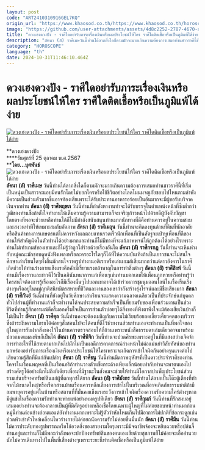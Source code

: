 ```yaml
---
layout: post
code: "ART2410310916GEL7KQ"
origin_url: "https://www.khaosod.co.th/https://www.khaosod.co.th/horoscope/news_9472439"
image: "https://github.com/user-attachments/assets/4d8c2252-2787-4670-a289-96d66525853c"
title: "ดวงเฮงดวงปัง - ราศีใดอย่ารับภาระเรื่องเงินหรือผลประโยชน์ให้ใคร ราศีใดติดเชื้อหรือเป็นภูมิแพ้ได้ง่าย"
description: "ลัคนา (ลั) ราศีเมษวันนี้ท่านได้ลาภสิ่งใดก็ตามมักจะมากเกินความต้องการเสมอท่านชาวราศีนี้ที่เริ่มเป็นหนุ่มเป็นสาวจะแอบมีคนรักโดยไม่บอกใครหรือใช้ชีวิต"
category: "HOROSCOPE"
language: "th"
date: 2024-10-31T11:46:10.464Z
---
```


# ดวงเฮงดวงปัง - ราศีใดอย่ารับภาระเรื่องเงินหรือผลประโยชน์ให้ใคร ราศีใดติดเชื้อหรือเป็นภูมิแพ้ได้ง่าย

[![ดวงเฮงดวงปัง - ราศีใดอย่ารับภาระเรื่องเงินหรือผลประโยชน์ให้ใคร ราศีใดติดเชื้อหรือเป็นภูมิแพ้ได้ง่าย](https://www.khaosod.co.th/wpapp/uploads/2024/10/POK-HORO25.jpg "ดวงเฮงดวงปัง - ราศีใดอย่ารับภาระเรื่องเงินหรือผลประโยชน์ให้ใคร ราศีใดติดเชื้อหรือเป็นภูมิแพ้ได้ง่าย")](https://www.khaosod.co.th/wpapp/uploads/2024/10/POK-HORO25.jpg)

**ดวงเฮงดวงปัง  
****วันศุกร์ที่ 25 ตุลาคม พ.ศ.2567  
****โดย…บุศพันธ์**
![ดวงเฮงดวงปัง - ราศีใดอย่ารับภาระเรื่องเงินหรือผลประโยชน์ให้ใคร ราศีใดติดเชื้อหรือเป็นภูมิแพ้ได้ง่าย](https://www.khaosod.co.th/wpapp/uploads/2024/10/HORO25.jpg)
**ลัคนา** **(****ลั****)** **ราศีเมษ**
วันนี้ท่านได้ลาภสิ่งใดก็ตามมักจะมากเกินความต้องการเสมอท่านชาวราศีนี้ที่เริ่มเป็นหนุ่มเป็นสาวจะแอบมีคนรักโดยไม่บอกใครหรือใช้ชีวิตอย่างโลดโผนผจญภัยชอบไปไหนตามลำพังมีความเป็นส่วนตัวมากขึ้นอาจท้องเสียเพราะได้รับประทานอาหารอร่อยเป็นอันมากจะมีผู้ขอรับบริจาคเงินจากท่าน
**ลัคนา** **(****ลั****)** **ราศีพฤษภ**
วันนี้ท่านที่กำลังหางานทำจะได้รับบรรจุในตำแหน่งหน้าที่ซึ่งต่ำกว่าวุฒิของท่านซึ่งถ้าตั้งใจทำงานให้เต็มความรู้ความสามารถก็จะเจริญก้าวหน้าไปด้วยดีผู้บังคับบัญชาโดยตรงที่พอจะช่วยเหลือท่านได้ก็ไม่มีกำลังสนับสนุนท่านมากนักทางที่ดีคือท่านควรอยู่ในความสงบและสงวนท่าทีให้เหมาะสมกับอัตภาพ
**ลัคนา** **(****ลั****)** **ราศีเมถุน**
วันนี้ท่านจะคิดลงทุนด้านที่ดินที่พักอาศัยหรือสินค้าทางการเกษตรแต่ไม่ควรหวังผลตอบแทนรวดเร็วนักเพื่อนที่เป็นศัตรูจะเป่าหูเพื่อนที่ดีของท่านให้สำคัญผิดในตัวท่านได้อย่างมากและท่านก็ไม่มีทางที่จะแก้ภาพพจน์ให้ถูกต้องได้อย่างไรเพราะท่านไม่เท่าเกมส์ของเขาและก็ไม่รู้ว่าถูกใส่ร้ายด้วยเรื่องอันใด
**ลัคนา** **(****ลั****)** **ราศีกรกฎ**
วันนี้ท่านจะเหินห่างกับหมู่คณะมักชอบดูหนังฟังเพลงหรือละครอะไรใดๆก็ได้ที่ให้ความบันเทิงถ้าเป็นเยาวชนจะไม่สนใจศึกษาเล่าเรียนใดๆทั้งสิ้นมักสนใจวาดรูปทำงานอดิเรกหรือเล่นเกมส์เสียมากกว่าแต่ดาวอังคารในราศีเกิดช่วยให้ท่านร่างกายแข็งแรงคึกคักมีเรี่ยวแรงกล้าหาญในการทำสิ่งต่างๆ
**ลัคนา** **(****ลั****)** **ราศีสิงห์**
วันนี้ท่านมีเรื่องราวและข่าวดีไว้เป็นอภินันทนาการแก่เพื่อนๆเช่นท่านบอกเลขให้เพื่อนถูกหวยหรือท่านรู้ว่าใครสนใจต้องการรู้เรื่องอะไรก็มีเรื่องนั้นๆไปบอกเขาอาจได้เข้าร่วมการชุมนุมออนไลน์ในเรื่องรื่นเริงต่างๆหรืออยู่ในหมู่ญาติสนิทมิตรสหายที่ชีวิตและงานของเขากำลังสร้างรุ่งโรจน์และมีชื่อเสียงมาก
**ลัคนา** **(****ลั****)** **ราศีกันย์**
วันนี้ท่านที่ยังอยู่ในวัยศึกษาเล่าเรียนจะแสดงความฉลาดเฉลียวเป็นที่ประจักษ์แก่บุคคลทั่วไปส่วนผู้ที่ทำงานแล้วก็จะทำงานได้จนประสบความสำเร็จเป็นที่ยอมรับของเพื่อนร่วมงานเป็นช่วงชีวิตที่ท่านรู้สึกอารมณ์ดีครึ้มอกครึ้มใจเป็นการส่วนตัวบ่อยๆได้สิ่งของที่พึงตาพึงใจแม้ต้องเสียเงินบ้างก็ไม่เป็นไร
**ลัคนา** **(****ลั****)** **ราศีตุล**
วันนี้ท่านคงจะต้องเผชิญกับความไม่เรียบร้อยลดเลี้ยวเคี้ยวคดของบริวารซึ่งถ้าระงับความโกรธได้ค่อยๆสั่งสอนไปจะได้คนที่ดีไว้ช่วยงานส่วนท่านเองจะทำงานเป็นที่พอใจของผู้ใหญ่การรับฝากสิ่งของไว้ในบ้านควรตรวจสอบให้ถี่ถ้วนเพราะหนังสือธรรมดาเล่มเดียวอาจมาพร้อมปลวกมดแมลงพิษก็เป็นได้
**ลัคนา** **(****ลั****)** **ราศีพิจิก**
วันนี้ท่านจะปวดศีรษะเพราะอยู่ในที่มีแสงสว่างเจิดจ้าการทำอะไรที่ใช้สายตามากเกินไปมักไม่เป็นผลดีการคาดการณ์ล่วงหน้าไม่ค่อแม่นยำวิสัยทัศน์ของท่านบกพร่องอย่ารับภาระเรื่องเงินหรือผลประโยชน์ให้ใครเพราะจะเกิดการเข้าใจผิดกันอย่างรุนแรงต่อไปเสียความรู้สึกที่มีแก่กันเปล่าๆ
**ลัคนา** **(****ลั****)** **ราศีธนู**
วันนี้ท่านมีดาวพฤหัสฯที่เป็นดาวประจำราศีของท่านโคจรในเรือนพฤษภที่เป็นเรือนอริถ้าท่านวางตัวแข็งกระด้างเพียงเล็กน้อยเท่ากับท่านจะพาตนเองไปสร้างศัตรูได้อย่างนึกไม่ถึงทีเดียวเพื่อนที่มีฐานะในสังคมจะช่วยให้ท่านมีโอกาสบำเพ็ญประโยชน์ส่วนรวมเช่นบริจาคทรัพย์สินแก่ผู้ที่ตกทุกข์ได้ยาก
**ลัคนา** **(****ลั****)** **ราศีมังกร**
วันนี้ท่านได้ลาภเป็นโต๊ะตู้เตียงที่ทำจากไม้ขนาดใหญ่หรือเรือกสวนบ้านเรือนควรหลีกเลี่ยงการเข้าไปในบริเวณที่อาจเกิดภัยธรรมชาติถ้ามีลมพายุควรอยู่แต่ในบ้านหรือสถานที่ที่มั่นคงแข็งแรงระวังการเข้าใจผิดเรื่องความรักความใคร่ต่างๆหากมีคู่แข่งในเรื่องความรักท่านจะพ่ายแพ้อย่างหมดรูปทีเดียว
**ลัคนา** **(****ลั****)** **ราศีกุมภ์**
วันนี้ท่านที่รักสงบอยู่เสมออย่างท่านจะต้องกลายเป็นผู้ที่มีศัตรูอย่างเหลือเชื่อโดยเฉพาะผู้ใหญ่ที่ไม่ค่อยชอบหน้าท่านมาก่อนหมู่นี้ท่านค่อนข้างอ่อนแอแต่ยังทำงานมากเพราะไม่รู้ตัวว่าหักโหมเกินไปมีอาการไม่ปกติที่ข้อกระดูกเช่นปวดหัวเข่าหัวไหล่เคลื่อนไหวร่างกายไม่ค่อยถนัดความรักไม่ค่อยชื่นมื่นนัก
**ลัคนา** **(****ลั****)** **ราศีมีน**
วันนี้ท่านไม่ควรประดับทองรูปพรรณหรือโอ้อวดสิ่งของสวยงามใดๆเพราะมีมิจฉาชีพจ้องจะหยิบฉวยหรือปล้นจี้ท่านอยู่และท่านก็ไม่มีพละกำลังพอจะปกป้องทรัพย์สินของตนเองเสียด้วยสุขภาพก็ไม่ค่อยจะเอื้ออำนวยนักไม่ควรเดินทางไปในพื้นที่เสี่ยงต่างๆเพราะระยะนี้ท่านติดเชื้อหรือเป็นภูมิแพ้ได้ง่าย